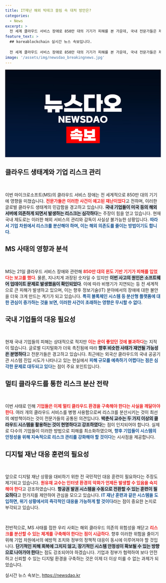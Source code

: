 ```yaml
---
title: IT재난 해외 빅테크 쏠림 속 대처 방안은?
categories:
  - News
excerpt: >
  전 세계 클라우드 서비스 장애로 850만 대의 기기가 피해를 본 가운데, 국내 전문가들은 제2의 사태 재발 가능성을 경고하고 있습니다. 기업들은 위험 분산을 위한 멀티 클라우드 사용을 권장하며, 정부의 즉각적인 대응 필요성이 대두되고 있습니다.
feature_text: >
  ## koreablockchain 실시간 뉴스 속보입니다.

  전 세계 클라우드 서비스 장애로 850만 대의 기기가 피해를 본 가운데, 국내 전문가들은 제2의 사태 재발 가능성을 경고하고 있습니다. 기업들은 위험 분산을 위한 멀티 클라우드 사용을 권장하며, 정부의 즉각적인 대응 필요성이 대두되고 있습니다.
image: '/assets/img/newsdao_breakingnews.jpg'
---
```


<p><img src="/assets/img/newsdao_breakingnews.jpg" alt="koreablockchain 속보" /></p>

<h2 data-ke-size="size26">클라우드 생태계와 기업 리스크 관리</h2>

<p data-ke-size="size16">&nbsp;</p>

<p>이번 마이크로소프트(MS)의 클라우드 서비스 장애는 전 세계적으로 850만 대의 기기에 영향을 미쳤습니다. <b><span style="color: #ee2323;">전문가들은 이러한 사건이 예고된 재난이었다</span></b>고 전하며, 이러한 글로벌 클라우드 생태계의 민감함을 경고하고 있습니다. <b><span style="background-color: #21538527;">국내 기업들이 미국 등의 해외 서버에 의존하게 되면서 발생하는 리스크는 심각하다</span></b>는 주장이 힘을 얻고 있습니다. 현재 국내 제도로는 이러한 해외 서비스의 관리와 감독이 사실상 불가능한 상황입니다. <b><span style="color: #1a5490;">따라서 기업 차원에서 리스크를 분산해야 하며, 이는 해외 의존도를 줄이는 방법이기도 합니다</span></b>.</p>

<h2 data-ke-size="size26">MS 사태의 영향과 분석</h2>

<p data-ke-size="size16">&nbsp;</p>

<p>MS는 21일 클라우드 서비스 장애와 관련해 <b><span style="color: #ee2323;">850만 대의 윈도 기반 기기가 피해를 입었다는 보고를 했다</span></b>. 물론, 지나치게 과장된 숫자일 수 있지만 <b><span style="background-color: #21538527;">이번 사고의 원인은 소프트웨어 업데이트 문제로 발생했음이 확인되었다</span></b>. 이에 따라 비행기가 지연되는 등 전 세계적으로 큰 피해가 발생하고 있으며, 이는 향후 정보기술(IT) 분야에서의 장애에 대한 불안을 더욱 크게 만드는 계기가 되고 있습니다. <b><span style="color: #1a5490;">특히 블록체인 시스템 등 분산형 플랫폼에 대한 관심이 증가하는 것을 보면, 이러한 사건이 초래하는 영향은 무시할 수 없다</span></b>.</p>

<h2 data-ke-size="size26">국내 기업들의 대응 필요성</h2>

<p data-ke-size="size16">&nbsp;</p>

<p>현재 국내 기업들의 피해는 상대적으로 적지만 <b><span style="color: #ee2323;">이는 운이 좋았던 것에 불과하다</span></b>는 지적이 많습니다. 글로벌 디지털화가 더욱 촉진됨에 따라 <b><span style="background-color: #21538527;">향후 비슷한 사태가 재연될 가능성은 분명하다</span></b>고 전문가들은 경고하고 있습니다. 최근에는 외국산 클라우드의 국내 공공기관 시스템 진입 시도가 나타나고 있는 현실에서 <b><span style="color: #1a5490;">피해 규모를 예측하기 어렵다는 점은 심각한 문제로 대두되고 있다</span></b>는 점이 주요 포인트입니다.</p>

<h2 data-ke-size="size26">멀티 클라우드를 통한 리스크 분산 전략</h2>

<p data-ke-size="size16">&nbsp;</p>

<p>이번 사태로 인해 <b><span style="color: #ee2323;">기업들은 이제 멀티 클라우드 환경을 구축해야 한다는 사실을 깨달아야 한다</span></b>. 여러 개의 클라우드 서비스를 병행 사용함으로써 리스크를 분산시키는 것이 최선의 예방책이라는 것이 전문가들의 공통된 의견입니다. <b><span style="background-color: #21538527;">박춘식 교수는 두 가지 이상의 클라우드 시스템을 활용하는 것이 현명하다고 강조하였다</span></b>는 점이 인지되어야 합니다. 실제로 다수의 기업들이 이러한 방법으로 피해를 최소화하였으며, <b><span style="color: #1a5490;">향후 기업들이 시스템의 안정성을 위해 지속적으로 리스크 관리를 강화해야 할 것이다</span></b>는 시사점을 제공합니다.</p>

<h2 data-ke-size="size26">디지털 재난 대응 훈련의 필요성</h2>

<p data-ke-size="size16">&nbsp;</p>

<p>앞으로 디지털 재난 상황을 대비하기 위한 전 국민적인 대응 훈련이 필요하다는 주장도 제기되고 있습니다. <b><span style="color: #ee2323;">원유재 교수는 인터넷 환경의 악화가 언제든 발생할 수 있음을 숙지해야 한다</span></b>고 강조하였습니다. <b><span style="background-color: #21538527;">항공권 발권 시스템을 수동으로 전환할 수 있는 훈련이 필요하다</span></b>고 한가지를 제안하여 관심을 모으고 있습니다. <b><span style="color: #1a5490;">IT 재난 훈련과 같은 시스템을 도입하면, 위기 상황에서의 즉각적인 대응을 가능하게 할 것이다</span></b>라는 점이 중요한 논지로 부각되고 있습니다.</p>

<p data-ke-size="size16">&nbsp;</p>

<p>전반적으로, MS 사태를 접한 우리 사회는 해외 클라우드 의존의 위험성을 깨닫고 <b><span style="color: #ee2323;">리스크를 분산할 수 있는 체계를 구축해야 한다는 점이 시급하다</span></b>. 향후 이러한 위험을 줄이기 위해 기업 차원에서의 예방적 조치와 정부의 정책적 대응이 동시에 이루어져야 할 것입니다. <b><span style="background-color: #21538527;">단기적인 피해 회복에 그치지 않고, 장기적인 시스템 안정성이 확보될 수 있는 방향으로 나아가야 한다</span></b>는 점도 강조되어야 하겠습니다. 기업과 정부가 협력하여 보다 안전하고 신뢰할 수 있는 디지털 환경을 구축하는 것은 이제 더 이상 미룰 수 없는 과제가 되었습니다.</p>
실시간 뉴스 속보는, <a href="https://newsdao.kr" rel="dofollow">https://newsdao.kr</a>


